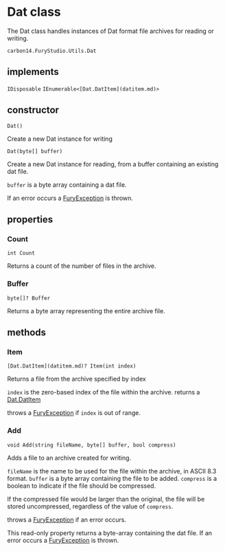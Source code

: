 # Dat class

The Dat class handles instances of Dat format file archives for reading or writing.

`carbon14.FuryStudio.Utils.Dat`

## implements

`IDisposable`
`IEnumerable<[Dat.DatItem](datitem.md)>`

## constructor

`Dat()`

Create a new Dat instance for writing

`Dat(byte[] buffer)`

Create a new Dat instance for reading, from a buffer containing an existing dat file.

`buffer` is a byte array containing a dat file.

If an error occurs a [FuryException](exception.md) is thrown.

## properties

### Count

`int Count`

Returns a count of the number of files in the archive.

### Buffer

`byte[]? Buffer`

Returns a byte array representing the entire archive file.

## methods

### Item

`[Dat.DatItem](datitem.md)? Item(int index)`

Returns a file from the archive specified by index

`index` is the zero-based index of the file within the archive.
returns a [Dat.DatItem](datitem.md)

throws a [FuryException](exception.md) if `index` is out of range.

### Add

`void Add(string fileName, byte[] buffer, bool compress)`

Adds a file to an archive created for writing.

`fileName` is the name to be used for the file within the archive, in ASCII 8.3 format.
`buffer` is a byte array containing the file to be added.
`compress` is a boolean to indicate if the file should be compressed.

If the compressed file would be larger than the original, the file will be stored uncompressed, regardless of the value of `compress`.

throws a [FuryException](exception.md) if an error occurs.

This read-only property returns a byte-array containing the dat file. If an error occurs a [FuryException](exception.md) is thrown.



